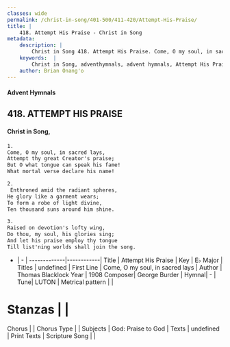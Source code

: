 ```yaml
---
classes: wide
permalink: /christ-in-song/401-500/411-420/Attempt-His-Praise/
title: |
    418. Attempt His Praise - Christ in Song
metadata:
    description: |
        Christ in Song 418. Attempt His Praise. Come, O my soul, in sacred lays, Attempt thy great Creator's praise; But O what tongue can speak his fame! What mortal verse declare his name!
    keywords:  |
        Christ in Song, adventhymnals, advent hymnals, Attempt His Praise, Come, O my soul, in sacred lays. 
    author: Brian Onang'o
---
```


#### Advent Hymnals
## 418. ATTEMPT HIS PRAISE
####  Christ in Song,

```txt
1.
Come, O my soul, in sacred lays,
Attempt thy great Creator's praise;
But O what tongue can speak his fame!
What mortal verse declare his name!

2.
 Enthroned amid the radiant spheres,
He glory like a garment wears;
To form a robe of light divine,
Ten thousand suns around him shine.

3.
Raised on devotion's lofty wing,
Do thou, my soul, his glories sing;
And let his praise employ thy tongue
Till list'ning worlds shall join the song.

```

- |   -  |
-------------|------------|
Title | Attempt His Praise |
Key | E♭ Major |
Titles | undefined |
First Line | Come, O my soul, in sacred lays |
Author | Thomas Blacklock
Year | 1908
Composer| George Burder |
Hymnal|  - |
Tune| LUTON |
Metrical pattern | |
# Stanzas |  |
Chorus |  |
Chorus Type |  |
Subjects | God: Praise to God |
Texts | undefined |
Print Texts | 
Scripture Song |  |
    
